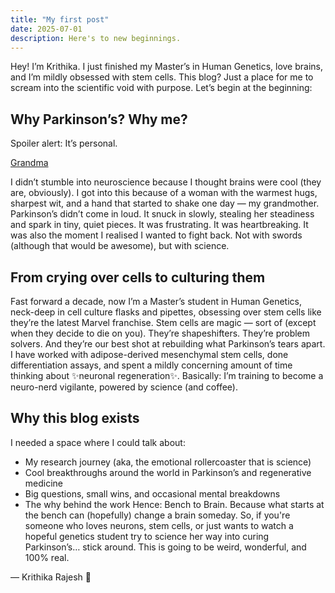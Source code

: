 ```yaml
---
title: "My first post"
date: 2025-07-01
description: Here's to new beginnings.
---
```

Hey! I’m Krithika. I just finished my Master’s in Human Genetics, love brains, and I’m mildly obsessed with stem cells.
This blog? Just a place for me to scream into the scientific void with purpose.
Let’s begin at the beginning:

## Why Parkinson’s? Why me?

Spoiler alert: It’s personal.

[Grandma](assets/Grandma.jpg)

I didn’t stumble into neuroscience because I thought brains were cool (they are, obviously). I got into this because of a woman with the warmest hugs, sharpest wit, and a hand that started to shake one day — my grandmother.
Parkinson’s didn’t come in loud. It snuck in slowly, stealing her steadiness and spark in tiny, quiet pieces. It was frustrating. It was heartbreaking. It was also the moment I realised I wanted to fight back. Not with swords (although that would be awesome), but with science.

## From crying over cells to culturing them

Fast forward a decade, now I’m a Master’s student in Human Genetics, neck-deep in cell culture flasks and pipettes, obsessing over stem cells like they’re the latest Marvel franchise.
Stem cells are magic — sort of (except when they decide to die on you).
They’re shapeshifters. They’re problem solvers. And they’re our best shot at rebuilding what Parkinson’s tears apart.
I have worked with adipose-derived mesenchymal stem cells, done differentiation assays, and spent a mildly concerning amount of time thinking about ✨neuronal regeneration✨. Basically: I’m training to become a neuro-nerd vigilante, powered by science (and coffee).


## Why this blog exists

I needed a space where I could talk about:
- My research journey (aka, the emotional rollercoaster that is science)
- Cool breakthroughs around the world in Parkinson’s and regenerative medicine
- Big questions, small wins, and occasional mental breakdowns
- The why behind the work
Hence: Bench to Brain.
Because what starts at the bench can (hopefully) change a brain someday.
So, if you're someone who loves neurons, stem cells, or just wants to watch a hopeful genetics student try to science her way into curing Parkinson’s… stick around.
This is going to be weird, wonderful, and 100% real.

— Krithika Rajesh 🧠
